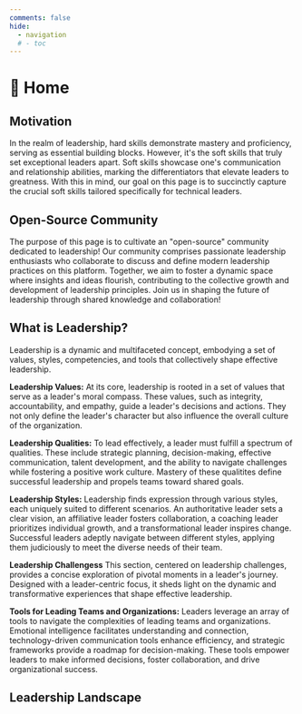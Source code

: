 ```yaml
---
comments: false
hide:
  - navigation
  # - toc
---
```

# 🏡 Home

## Motivation

In the realm of leadership, hard skills demonstrate mastery and proficiency, serving as essential building blocks. However, it's the soft skills that truly set exceptional leaders apart. Soft skills showcase one's communication and relationship abilities, marking the differentiators that elevate leaders to greatness. With this in mind, our goal on this page is to succinctly capture the crucial soft skills tailored specifically for technical leaders.

## Open-Source Community

The purpose of this page is to cultivate an "open-source" community dedicated to leadership! Our community comprises passionate leadership enthusiasts who collaborate to discuss and define modern leadership practices on this platform. Together, we aim to foster a dynamic space where insights and ideas flourish, contributing to the collective growth and development of leadership principles. Join us in shaping the future of leadership through shared knowledge and collaboration!

## What is Leadership?

Leadership is a dynamic and multifaceted concept, embodying a set of values, styles, competencies, and tools that collectively shape effective leadership.

**Leadership Values:**
At its core, leadership is rooted in a set of values that serve as a leader's moral compass. These values, such as integrity, accountability, and empathy, guide a leader's decisions and actions. They not only define the leader's character but also influence the overall culture of the organization.

**Leadership Qualities:**
To lead effectively, a leader must fulfill a spectrum of qualities. These include strategic planning, decision-making, effective communication, talent development, and the ability to navigate challenges while fostering a positive work culture. Mastery of these qualitites define successful leadership and propels teams toward shared goals.

**Leadership Styles:**
Leadership finds expression through various styles, each uniquely suited to different scenarios. An authoritative leader sets a clear vision, an affiliative leader fosters collaboration, a coaching leader prioritizes individual growth, and a transformational leader inspires change. Successful leaders adeptly navigate between different styles, applying them judiciously to meet the diverse needs of their team.

**Leadership Challengess**
This section, centered on leadership challenges, provides a concise exploration of pivotal moments in a leader's journey. Designed with a leader-centric focus, it sheds light on the dynamic and transformative experiences that shape effective leadership.

**Tools for Leading Teams and Organizations:**
Leaders leverage an array of tools to navigate the complexities of leading teams and organizations. Emotional intelligence facilitates understanding and connection, technology-driven communication tools enhance efficiency, and strategic frameworks provide a roadmap for decision-making. These tools empower leaders to make informed decisions, foster collaboration, and drive organizational success.

## Leadership Landscape

<object data="assets/landscape.drawio.svg" type="image/svg+xml" width="900"></object>

